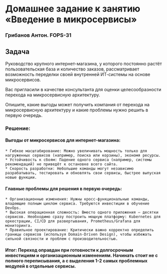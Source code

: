 # Домашнее задание к занятию «Введение в микросервисы»

### Грибанов Антон. FOPS-31

## Задача

Руководство крупного интернет-магазина, у которого постоянно растёт пользовательская база и количество заказов, рассматривает возможность переделки своей внутренней   ИТ-системы на основе микросервисов. 

Вас пригласили в качестве консультанта для оценки целесообразности перехода на микросервисную архитектуру. 

Опишите, какие выгоды может получить компания от перехода на микросервисную архитектуру и какие проблемы нужно решить в первую очередь.


### Решение:

#### Выгоды от микросервисов для интернет-магазина:
    * Гибкое масштабирование: Можно увеличивать мощность только для нагруженных сервисов (например, поиска или корзины), экономя ресурсы.
    * Устойчивость к сбоям: Падение одного сервиса (например, системы рекомендаций) не приведёт к остановке всего сайта.
    * Скорость разработки: Небольшие команды могут независимо разрабатывать, тестировать и обновлять свои сервисы, быстрее выпуская новые функции.

#### Главные проблемы для решения в первую очередь:
    * Организационные изменения: Нужны кросс-функциональные команды, владеющие полным циклом сервиса. Требуются инвестиции в обучение DevOps.
    * Высокая операционная сложность: Вместо одного приложения — десятки сервисов. Необходимо сразу построить мощную платформу: Kubernetes для оркестрации, CI/CD для развертывания, Prometheus/Grafana для мониторинга.
    * Правильное проектирование: Критически важно корректно определить границы сервисов (используя Domain-Driven Design), чтобы избежать сильной связности и проблем с производительностью.

#### Итог: Переход оправдан при готовности к долгосрочным инвестициям и организационным изменениям. Начинать стоит не с полного переписывания, а с выделения 1-2 самых проблемных модулей в отдельные сервисы.
